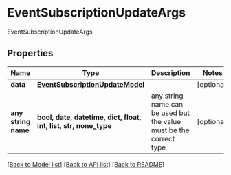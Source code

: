 # EventSubscriptionUpdateArgs

EventSubscriptionUpdateArgs

## Properties
Name | Type | Description | Notes
------------ | ------------- | ------------- | -------------
**data** | [**EventSubscriptionUpdateModel**](EventSubscriptionUpdateModel.md) |  | [optional] 
**any string name** | **bool, date, datetime, dict, float, int, list, str, none_type** | any string name can be used but the value must be the correct type | [optional]

[[Back to Model list]](../README.md#documentation-for-models) [[Back to API list]](../README.md#documentation-for-api-endpoints) [[Back to README]](../README.md)



